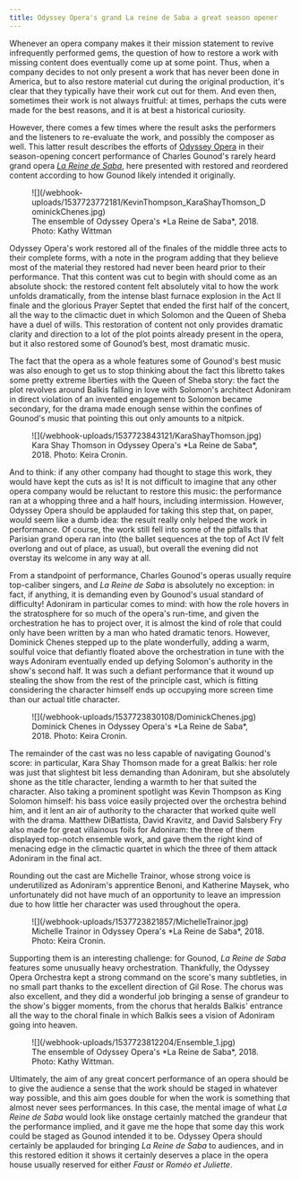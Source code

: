 ```yaml
---
title: Odyssey Opera's grand La reine de Saba a great season opener
---
```


Whenever an opera company makes it their mission statement to revive infrequently performed gems, the question of how to restore a work with missing content does eventually come up at some point. Thus, when a company decides to not only present a work that has never been done in America, but to also restore material cut during the original production, it's clear that they typically have their work cut out for them. And even then, sometimes their work is not always fruitful: at times, perhaps the cuts were made for the best reasons, and it is at best a historical curiosity. 

However, there comes a few times where the result asks the performers and the listeners to re-evaluate the work, and possibly the composer as well. This latter result describes the efforts of [Odyssey Opera](/scene/companies/odyssey-opera/) in their season-opening concert performance of Charles Gounod's rarely heard grand opera [*La Reine de Saba*](https://www.odysseyopera.org/2018-gounod-la-reine-de-saba/), here presented with restored and reordered content according to how Gounod likely intended it originally.

<figure data-type="image">
![](/webhook-uploads/1537723772181/KevinThompson_KaraShayThomson_DominickChenes.jpg)
<figcaption>The ensemble of Odyssey Opera's *La Reine de Saba*, 2018. Photo: Kathy Wittman</figcaption>
</figure>

Odyssey Opera's work restored all of the finales of the middle three acts to their complete forms, with a note in the program adding that they believe most of the material they restored had never been heard prior to their performance. That this content was cut to begin with should come as an absolute shock: the restored content felt absolutely vital to how the work unfolds dramatically, from the intense blast furnace explosion in the Act II finale and the glorious Prayer Septet that ended the first half of the concert, all the way to the climactic duet in which Solomon and the Queen of Sheba have a duel of wills. This restoration of content not only provides dramatic clarity and direction to a lot of the plot points already present in the opera, but it also restored some of Gounod’s best, most dramatic music. 

The fact that the opera as a whole features some of Gounod's best music was also enough to get us to stop thinking about the fact this libretto takes some pretty extreme liberties with the Queen of Sheba story: the fact the plot revolves around Balkis falling in love with Solomon's architect Adoniram in direct violation of an invented engagement to Solomon became secondary, for the drama made enough sense within the confines of Gounod's music that pointing this out only amounts to a nitpick.

<figure data-type="image">
![](/webhook-uploads/1537723843121/KaraShayThomson.jpg)
<figcaption>Kara Shay Thomson in Odyssey Opera's *La Reine de Saba*, 2018. Photo: Keira Cronin.</figcaption>
</figure>

And to think: if any other company had thought to stage this work, they would have kept the cuts as is! It is not difficult to imagine that any other opera company would be reluctant to restore this music: the performance ran at a whopping three and a half hours, including intermission. However, Odyssey Opera should be applauded for taking this step that, on paper, would seem like a dumb idea: the result really only helped the work in performance. Of course, the work still fell into some of the pitfalls that Parisian grand opera ran into (the ballet sequences at the top of Act IV felt overlong and out of place, as usual), but overall the evening did not overstay its welcome in any way at all.

From a standpoint of performance, Charles Gounod's operas usually require top-caliber singers, and *La Reine de Saba* is absolutely no exception: in fact, if anything, it is demanding even by Gounod's usual standard of difficulty! Adoniram in particular comes to mind: with how the role hovers in the stratosphere for so much of the opera's run-time, and given the orchestration he has to project over, it is almost the kind of role that could only have been written by a man who hated dramatic tenors. However, Dominick Chenes stepped up to the plate wonderfully, adding a warm, soulful voice that defiantly floated above the orchestration in tune with the ways Adoniram eventually ended up defying Solomon's authority in the show's second half. It was such a defiant performance that it wound up stealing the show from the rest of the principle cast, which is fitting considering the character himself ends up occupying more screen time than our actual title character.

<figure data-type="image">
![](/webhook-uploads/1537723830108/DominickChenes.jpg)
<figcaption>Dominick Chenes in Odyssey Opera's *La Reine de Saba*, 2018. Photo: Keira Cronin.</figcaption>
</figure>

The remainder of the cast was no less capable of navigating Gounod's score: in particular, Kara Shay Thomson made for a great Balkis: her role was just that slightest bit less demanding than Adoniram, but she absolutely shone as the title character, lending a warmth to her that suited the character. Also taking a prominent spotlight was Kevin Thompson as King Solomon himself: his bass voice easily projected over the orchestra behind him, and it lent an air of authority to the character that worked quite well with the drama. Matthew DiBattista, David Kravitz, and David Salsbery Fry also made for great villainous foils for Adoniram: the three of them displayed top-notch ensemble work, and gave them the right kind of menacing edge in the climactic quartet in which the three of them attack Adoniram in the final act. 

Rounding out the cast are Michelle Trainor, whose strong voice is underutilized as Adoniram's apprentice Benoni, and Katherine Maysek, who unfortunately did not have much of an opportunity to leave an impression due to how little her character was used throughout the opera. 

<figure data-type="image">
![](/webhook-uploads/1537723821857/MichelleTrainor.jpg)
<figcaption>Michelle Trainor in Odyssey Opera's *La Reine de Saba*, 2018. Photo: Keira Cronin.</figcaption>
</figure>

Supporting them is an interesting challenge: for Gounod, *La Reine de Saba* features some unusually heavy orchestration. Thankfully, the Odyssey Opera Orchestra kept a strong command on the score's many subtleties, in no small part thanks to the excellent direction of Gil Rose. The chorus was also excellent, and they did a wonderful job bringing a sense of grandeur to the show's bigger moments, from the chorus that heralds Balkis' entrance all the way to the choral finale in which Balkis sees a vision of Adoniram going into heaven.

<figure data-type="image">
![](/webhook-uploads/1537723812204/Ensemble_1.jpg)
<figcaption>The ensemble of Odyssey Opera's *La Reine de Saba*, 2018. Photo: Kathy Wittman.</figcaption>
</figure>

Ultimately, the aim of any great concert performance of an opera should be to give the audience a sense that the work should be staged in whatever way possible, and this aim goes double for when the work is something that almost never sees performances. In this case, the mental image of what *La Reine de Saba* would look like onstage certainly matched the grandeur that the performance implied, and it gave me the hope that some day this work could be staged as Gounod intended it to be. Odyssey Opera should certainly be applauded for bringing *La Reine de Saba* to audiences, and in this restored edition it shows it certainly deserves a place in the opera house usually reserved for either *Faust* or *Roméo et Juliette*.
